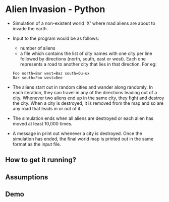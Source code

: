 #  Alien Invasion - Python

- Simulation of a non-existent world 'X' where mad aliens are about to invade the earth.
- Input to the program would be as follows:
	 - number of aliens
	 - a file which contains the list of city names with one city per line followed by directions (north, south, east or west). 		Each one represents a road to another city that lies in that direction. For eg:
	~~~
	Foo north=Bar west=Baz south=Qu-ux
	Bar south=Foo west=Bee
	~~~
	
- 	 The aliens start out in random cities and wander along randomly. In each iteration, they can travel in any of the directions leading out of a city. Whenever two aliens end up in the same city, they fight and destroy the city. When a city is destroyed, it is removed from the map and so are any road that leads in or out of it.
- The simulation ends when all aliens are destroyed or each alien has moved at least 10,000 times.
- A message in print out whenever a city is destroyed. Once the simulation has ended, the final world map is printed out in the same format as the input file.

##  How to get it running?



## Assumptions



## Demo






